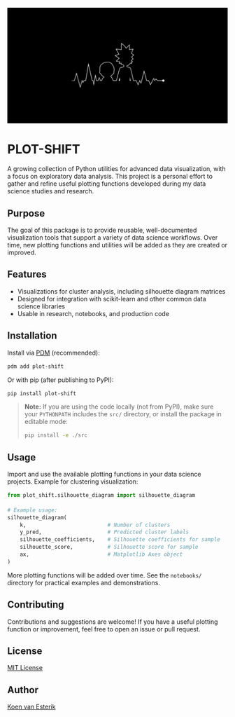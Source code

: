 ![PLOT-SHIFT](./references/rick-and-morty-plot.jpg)

# PLOT-SHIFT

A growing collection of Python utilities for advanced data visualization, with a focus on exploratory data analysis. This project is a personal effort to gather and refine useful plotting functions developed during my data science studies and research.

## Purpose

The goal of this package is to provide reusable, well-documented visualization tools that support a variety of data science workflows. Over time, new plotting functions and utilities will be added as they are created or improved.

## Features

- Visualizations for cluster analysis, including silhouette diagram matrices
- Designed for integration with scikit-learn and other common data science libraries
- Usable in research, notebooks, and production code

## Installation

Install via [PDM](https://pdm.fming.dev/) (recommended):

```sh
pdm add plot-shift
```

Or with pip (after publishing to PyPI):

```sh
pip install plot-shift
```

> **Note:** If you are using the code locally (not from PyPI), make sure your `PYTHONPATH` includes the `src/` directory, or install the package in editable mode:
>
> ```sh
> pip install -e ./src
> ```

## Usage

Import and use the available plotting functions in your data science projects. Example for clustering visualization:

```python
from plot_shift.silhouette_diagram import silhouette_diagram

# Example usage:
silhouette_diagram(
    k,                          # Number of clusters
    y_pred,                     # Predicted cluster labels
    silhouette_coefficients,    # Silhouette coefficients for sample
    silhouette_score,           # Silhouette score for sample
    ax,                         # Matplotlib Axes object
)
```

More plotting functions will be added over time. See the `notebooks/` directory for practical examples and demonstrations.

## Contributing

Contributions and suggestions are welcome! If you have a useful plotting function or improvement, feel free to open an issue or pull request.

## License

[MIT License](./LICENSE)

## Author

[Koen van Esterik](https://github.com/vanesterik)
